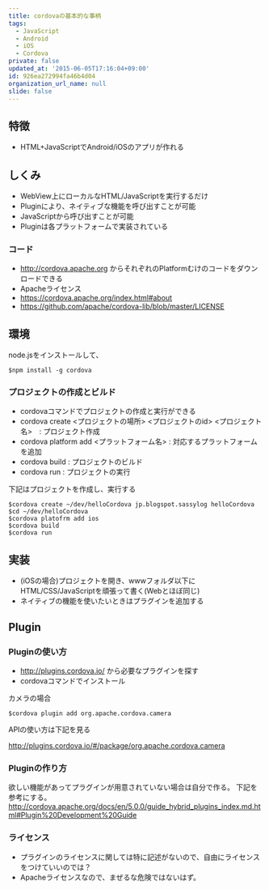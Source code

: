 ```yaml
---
title: cordovaの基本的な事柄
tags:
  - JavaScript
  - Android
  - iOS
  - Cordova
private: false
updated_at: '2015-06-05T17:16:04+09:00'
id: 926ea272994fa46b4d04
organization_url_name: null
slide: false
---
```


## 特徴
* HTML+JavaScriptでAndroid/iOSのアプリが作れる

## しくみ
* WebView上にローカルなHTML/JavaScriptを実行するだけ
* Pluginにより、ネイティブな機能を呼び出すことが可能
 * JavaScriptから呼び出すことが可能
 * Pluginは各プラットフォームで実装されている

### コード
* http://cordova.apache.org  からそれぞれのPlatformむけのコードをダウンロードできる
* Apacheライセンス 
 * https://cordova.apache.org/index.html#about
 * https://github.com/apache/cordova-lib/blob/master/LICENSE

## 環境

node.jsをインストールして、

```shell-session:
$npm install -g cordova
```



### プロジェクトの作成とビルド
* cordovaコマンドでプロジェクトの作成と実行ができる
 * cordova create <プロジェクトの場所> <プロジェクトのid> <プロジェクト名>　: プロジェクト作成
 * cordova platform add <プラットフォーム名> : 対応するプラットフォームを追加 
 * cordova build : プロジェクトのビルド
 * cordova run : プロジェクトの実行

下記はプロジェクトを作成し、実行する

   ```shell-session:
   $cordova create ~/dev/helloCordova jp.blogspot.sassylog helloCordova
   $cd ~/dev/helloCordova 
   $cordova platofrm add ios
   $cordova build 
   $cordova run 

   ```


## 実装
* (iOSの場合)プロジェクトを開き、wwwフォルダ以下に HTML/CSS/JavaScriptを頑張って書く(Webとほぼ同じ)
* ネイティブの機能を使いたいときはプラグインを追加する

## Plugin

### Pluginの使い方
* http://plugins.cordova.io/ から必要なプラグインを探す
* cordovaコマンドでインストール

カメラの場合

```shell-session:
$cordova plugin add org.apache.cordova.camera
```

APIの使い方は下記を見る

http://plugins.cordova.io/#/package/org.apache.cordova.camera

### Pluginの作り方
欲しい機能があってプラグインが用意されていない場合は自分で作る。
下記を参考にする。
http://cordova.apache.org/docs/en/5.0.0/guide_hybrid_plugins_index.md.html#Plugin%20Development%20Guide

### ライセンス
* プラグインのライセンスに関しては特に記述がないので、自由にライセンスをつけていいのでは？
 * Apacheライセンスなので、まぜるな危険ではないはず。


